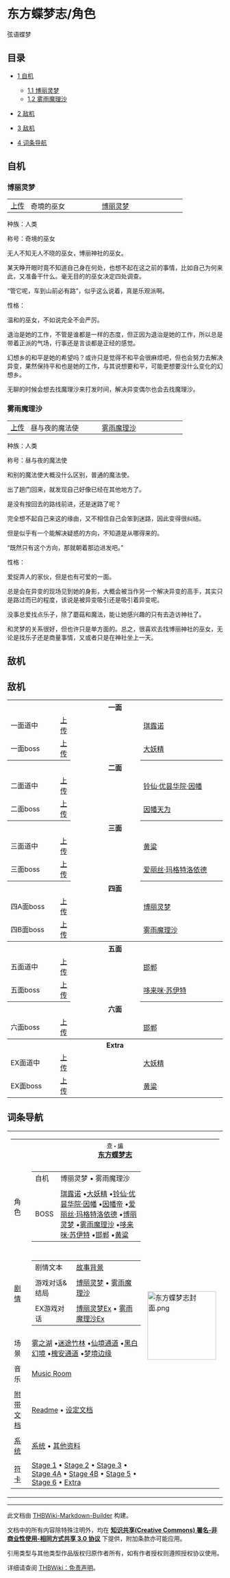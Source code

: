 # 东方蝶梦志/角色

<!-- source html: G:\repos\THBWiki-Markdown-Builder\THBWikiMarkdown\Temp\main\4\48\ns0%3A%E4%B8%9C%E6%96%B9%E8%9D%B6%E6%A2%A6%E5%BF%97%2F%E8%A7%92%E8%89%B2.html -->

弦语蝶梦

## 目录

- [1 自机](#自机)

  - [1.1 博丽灵梦](#博丽灵梦)
  - [1.2 雾雨魔理沙](#雾雨魔理沙)



- [2 敌机](#敌机)
- [3 敌机](#敌机_2)
- [4 词条导航](#词条导航)




## 自机
### 博丽灵梦

<table><tbody><tr><td align="center"><a rel="nofollow" class="external text" href="https://thwiki.cc/博丽灵梦（蝶梦志）.png">上传</a></td> <td style="width:150px;padding:3px 9px 3px 7px;">奇境的巫女 </td><td style="width:180px;padding:3px 9px 3px 7px;"> <a href="./博丽灵梦.md" title="博丽灵梦">博丽灵梦</a></td></tr></tbody></table>



  
种族：人类  

称号：奇境的巫女  

  

无人不知无人不晓的巫女，博丽神社的巫女。  

某天睁开眼时竟不知道自己身在何处，也想不起在这之前的事情，比如自己为何来此，又准备干什么。毫无目的的巫女决定四处调查。  

“管它呢，车到山前必有路”，似乎这么说着，真是乐观派啊。  

  

性格：  

温和的巫女，不如说完全不会严厉。  

退治是她的工作，不管是谁都是一样的态度，但正因为退治是她的工作，所以总是带着正派的气场，行事还是言谈都是正经的感觉。  

幻想乡的和平是她的希望吗？或许只是觉得不和平会很麻烦吧，但也会努力去解决异变，果然保持平和也是她的工作，与其说想要和平，可能更想要没什么变化的幻想乡。  

无聊的时候会想去找魔理沙来打发时间，解决异变偶尔也会去找魔理沙。
  


### 雾雨魔理沙

<table><tbody><tr><td align="center"><a rel="nofollow" class="external text" href="https://thwiki.cc/雾雨魔理沙（蝶梦志）.png">上传</a></td> <td style="width:150px;padding:3px 9px 3px 7px;">昼与夜的魔法使</td><td style="width:180px;padding:3px 9px 3px 7px;"><a href="./雾雨魔理沙.md" title="雾雨魔理沙">雾雨魔理沙</a></td></tr></tbody></table>


 
  
种族：人类  

称号：昼与夜的魔法使  

  

和别的魔法使大概没什么区别，普通的魔法使。  

出了趟门回来，就发现自己好像已经在其他地方了。  

是没有按回去的路线前进，还是迷路了呢？  

完全想不起自己来这的缘由，又不相信自己会笨到迷路，因此变得很纠结。  

但是似乎有一个能解决疑惑的方向，不知道是从哪得来的。  

“既然只有这个方向，那就朝着那边进发吧。”  

  

性格：  

爱捉弄人的家伙，但是也有可爱的一面。  

总是会在异变的现场见到她的身影，大概会被当作另一个解决异变的高手，其实只是路过而已的程度，该说是被异变吸引还是吸引着异变呢。  

没事总爱找点乐子，除了蘑菇和魔法，能让她感兴趣的只有去造访神社了。  

和灵梦的关系很好，但也许只是单方面的。总之，很喜欢去找博丽神社的巫女，无论是找乐子还是商量事情，又或者只是在神社坐上一天。
  


## 敌机
## 敌机

<table><tbody><tr><th colspan="4"><b>一面</b></th></tr><tr><td class="bg-color-info-10" style="min-width:100px">一面道中</td><td align="center"><a rel="nofollow" class="external text" href="https://thwiki.cc/文件:琪露诺（蝶梦志）.png">上传</a></td> <td style="width:150px;padding:3px 9px 3px 7px;"></td><td style="width:180px;padding:3px 9px 3px 7px;"><a href="./琪露诺.md" title="琪露诺">琪露诺</a></td></tr><tr><td class="bg-color-info-10" style="min-width:100px">一面boss</td><td align="center"><a rel="nofollow" class="external text" href="https://thwiki.cc/文件:大妖精（蝶梦志）.png">上传</a></td> <td style="width:150px;padding:3px 9px 3px 7px;" rowspan="2"></td><td style="width:180px;padding:3px 9px 3px 7px;"><a href="./大妖精.md" title="大妖精">大妖精</a></td></tr><tr><th colspan="4"><b>二面</b></th></tr><tr><td class="bg-color-info-10" style="min-width:100px">二面道中</td><td align="center"><a rel="nofollow" class="external text" href="https://thwiki.cc/文件:铃仙·优昙华院·因幡（蝶梦志）.png">上传</a></td> <td style="width:150px;padding:3px 9px 3px 7px;"></td><td style="width:180px;padding:3px 9px 3px 7px;"><a href="./铃仙·优昙华院·因幡.md" title="铃仙·优昙华院·因幡">铃仙·优昙华院·因幡</a></td></tr><tr><td class="bg-color-info-10" style="min-width:100px">二面boss</td><td align="center"><a rel="nofollow" class="external text" href="https://thwiki.cc/文件:因幡天为（蝶梦志）.png">上传</a></td> <td style="width:150px;padding:3px 9px 3px 7px;" rowspan="2"></td><td style="width:180px;padding:3px 9px 3px 7px;"><a href="/%E5%9B%A0%E5%B9%A1%E5%A4%A9%E4%B8%BA" class="mw-redirect" title="因幡天为">因幡天为</a></td></tr><tr><th colspan="4"><b>三面</b></th></tr><tr><td class="bg-color-info-10" style="min-width:100px">三面道中</td><td align="center"><a rel="nofollow" class="external text" href="https://thwiki.cc/文件:黄粱.png">上传</a></td> <td style="width:150px;padding:3px 9px 3px 7px;"></td><td style="width:180px;padding:3px 9px 3px 7px;"><a href="./黄粱.md" title="黄粱">黄粱</a></td></tr><tr><td class="bg-color-info-10" style="min-width:100px">三面boss</td><td align="center"><a rel="nofollow" class="external text" href="https://thwiki.cc/文件:爱丽丝·玛格特洛依德（蝶梦志）.png">上传</a></td> <td style="width:150px;padding:3px 9px 3px 7px;" rowspan="2"></td><td style="width:180px;padding:3px 9px 3px 7px;"><a href="./爱丽丝·玛格特洛依德.md" title="爱丽丝·玛格特洛依德">爱丽丝·玛格特洛依德</a></td></tr><tr><th colspan="4"><b>四面</b></th></tr><tr><td class="bg-color-info-10" style="min-width:100px">四A面boss</td><td align="center"><a rel="nofollow" class="external text" href="https://thwiki.cc/文件:博丽灵梦（蝶梦志）.png">上传</a></td> <td style="width:150px;padding:3px 9px 3px 7px;"></td><td style="width:180px;padding:3px 9px 3px 7px;"><a href="./博丽灵梦.md" title="博丽灵梦">博丽灵梦</a></td></tr><tr><td class="bg-color-info-10" style="min-width:100px">四B面boss</td><td align="center"><a rel="nofollow" class="external text" href="https://thwiki.cc/文件:雾雨魔理沙（蝶梦志）.png">上传</a></td> <td style="width:150px;padding:3px 9px 3px 7px;"></td><td style="width:180px;padding:3px 9px 3px 7px;"><a href="./雾雨魔理沙.md" title="雾雨魔理沙">雾雨魔理沙</a></td></tr><tr><th colspan="4"><b>五面</b></th></tr><tr><td class="bg-color-info-10" style="min-width:100px">五面道中</td><td align="center"><a rel="nofollow" class="external text" href="https://thwiki.cc/文件:邯郸.png">上传</a></td> <td style="width:150px;padding:3px 9px 3px 7px;"></td><td style="width:180px;padding:3px 9px 3px 7px;"><a href="./邯郸.md" title="邯郸">邯郸</a></td></tr><tr><td class="bg-color-info-10" style="min-width:100px">五面boss</td><td align="center"><a rel="nofollow" class="external text" href="https://thwiki.cc/文件:哆来咪·苏伊特（蝶梦志）.png">上传</a></td> <td style="width:150px;padding:3px 9px 3px 7px;" rowspan="2"></td><td style="width:180px;padding:3px 9px 3px 7px;"><a href="./哆来咪·苏伊特.md" title="哆来咪·苏伊特">哆来咪·苏伊特</a></td></tr><tr><th colspan="4"><b>六面</b></th></tr><tr><td class="bg-color-info-10" style="min-width:100px">六面boss</td><td align="center"><a rel="nofollow" class="external text" href="https://thwiki.cc/文件:邯郸.png">上传</a></td> <td style="width:150px;padding:3px 9px 3px 7px;"></td><td style="width:180px;padding:3px 9px 3px 7px;"><a href="./邯郸.md" title="邯郸">邯郸</a></td></tr><tr><th colspan="4"><b>Extra</b></th></tr><tr><td class="bg-color-info-10" style="min-width:100px">EX面道中</td><td align="center"><a rel="nofollow" class="external text" href="https://thwiki.cc/文件:大妖精（蝶梦志）.png">上传</a></td> <td style="width:150px;padding:3px 9px 3px 7px;"></td><td style="width:180px;padding:3px 9px 3px 7px;"><a href="./大妖精.md" title="大妖精">大妖精</a></td></tr><tr><td class="bg-color-info-10" style="min-width:100px">EX面boss</td><td align="center"><a rel="nofollow" class="external text" href="https://thwiki.cc/文件:黄粱.png">上传</a></td> <td style="width:150px;padding:3px 9px 3px 7px;" rowspan="2"></td><td style="width:180px;padding:3px 9px 3px 7px;"><a href="./黄粱.md" title="黄粱">黄粱</a></td></tr></tbody></table>


## 词条导航
  
  

<table><tbody><tr><td><table cellspacing="0" class="nowraplinks mw-collapsible mw-collapsed" style="width:100%;;;"><tbody><tr><th style=";" colspan="3" class="navbox-title"><div class="navbar"><div class="noprint plainlinksneverexpand" style="background-color:transparent; padding:0; font-weight:normal; font-size:80%; white-space:nowrap;"><a href="./东方蝶梦志-导航.md" title="东方蝶梦志/导航"><span style=";;border:none;" title="查看这个模板">查</span></a>&#160;<span style="font-size:80%;">•</span>&#160;<a href="/index.php?title=%E4%B8%9C%E6%96%B9%E8%9D%B6%E6%A2%A6%E5%BF%97/%E5%AF%BC%E8%88%AA&amp;action=edit"><span style=";;border:none;" title="您可以编辑这个模板。请在储存变更之前先预览">编</span></a></div></div><span><a href="./东方蝶梦志.md" title="东方蝶梦志">东方蝶梦志</a></span></th></tr><tr><td></td></tr><tr><td class="navbox-group" style=";;"><a class="mw-selflink selflink">角色</a></td><td style=";;" class="navbox-list navbox-odd"><div></div><table cellspacing="0" class="nowraplinks navbox-subgroup" style="width:100%;;;;"><tbody><tr><td class="navbox-group" style=";;"><div>自机</div></td><td style=";;" class="navbox-list navbox-odd"><div><a class="mw-selflink selflink">博丽灵梦</a> &#8226; <a class="mw-selflink selflink">雾雨魔理沙</a></div></td></tr><tr><td></td></tr><tr><td class="navbox-group" style=";;"><div>BOSS</div></td><td style=";;" class="navbox-list navbox-even"><div><a href="./琪露诺.md" title="琪露诺">琪露诺</a> &#8226;<a href="./大妖精.md" title="大妖精">大妖精</a> &#8226;<a href="./铃仙·优昙华院·因幡.md" title="铃仙·优昙华院·因幡">铃仙·优昙华院·因幡</a> &#8226;<a href="./因幡帝.md" title="因幡帝">因幡帝</a> &#8226;<a href="./爱丽丝·玛格特洛依德.md" title="爱丽丝·玛格特洛依德">爱丽丝·玛格特洛依德</a> &#8226;<a href="./博丽灵梦.md" title="博丽灵梦">博丽灵梦</a> &#8226;<a href="./雾雨魔理沙.md" title="雾雨魔理沙">雾雨魔理沙</a> &#8226;<a href="./哆来咪·苏伊特.md" title="哆来咪·苏伊特">哆来咪·苏伊特</a> &#8226;<a href="./邯郸.md" title="邯郸">邯郸</a> &#8226;<a href="./黄粱.md" title="黄粱">黄粱</a></div></td></tr></tbody></table><div></div></td><td class="navbox-image" style="" rowspan="13"><a href="./文件-东方蝶梦志封面.png.md" class="image"><img alt="东方蝶梦志封面.png" src="https://upload.thwiki.cc/thumb/8/87/%E4%B8%9C%E6%96%B9%E8%9D%B6%E6%A2%A6%E5%BF%97%E5%B0%81%E9%9D%A2.png/160px-%E4%B8%9C%E6%96%B9%E8%9D%B6%E6%A2%A6%E5%BF%97%E5%B0%81%E9%9D%A2.png" decoding="async" loading="lazy" width="160" height="160" srcset="https://upload.thwiki.cc/thumb/8/87/%E4%B8%9C%E6%96%B9%E8%9D%B6%E6%A2%A6%E5%BF%97%E5%B0%81%E9%9D%A2.png/240px-%E4%B8%9C%E6%96%B9%E8%9D%B6%E6%A2%A6%E5%BF%97%E5%B0%81%E9%9D%A2.png 1.5x, https://upload.thwiki.cc/thumb/8/87/%E4%B8%9C%E6%96%B9%E8%9D%B6%E6%A2%A6%E5%BF%97%E5%B0%81%E9%9D%A2.png/320px-%E4%B8%9C%E6%96%B9%E8%9D%B6%E6%A2%A6%E5%BF%97%E5%B0%81%E9%9D%A2.png 2x" data-file-width="723" data-file-height="723"></a></td></tr><tr><td></td></tr><tr><td class="navbox-group" style=";;"><a href="./东方蝶梦志-设定与剧情.md" title="东方蝶梦志/设定与剧情">剧情</a></td><td style=";;" class="navbox-list navbox-even"><div></div><table cellspacing="0" class="nowraplinks navbox-subgroup" style="width:100%;;;;"><tbody><tr><td class="navbox-group" style=";;"><div>剧情文本</div></td><td style=";;" class="navbox-list navbox-odd"><div><a href="./东方蝶梦志-设定与剧情.md" title="东方蝶梦志/设定与剧情">故事背景</a></div></td></tr><tr><td></td></tr><tr><td class="navbox-group" style=";;"><div>游戏对话&amp;结局</div></td><td style=";;" class="navbox-list navbox-even"><div><a href="./东方蝶梦志-设定与剧情-博丽灵梦.md" title="东方蝶梦志/设定与剧情/博丽灵梦">博丽灵梦</a> &#8226; <a href="./东方蝶梦志-设定与剧情-雾雨魔理沙.md" title="东方蝶梦志/设定与剧情/雾雨魔理沙">雾雨魔理沙</a></div></td></tr><tr><td></td></tr><tr><td class="navbox-group" style=";;"><div>EX游戏对话</div></td><td style=";;" class="navbox-list navbox-odd"><div><a href="./东方蝶梦志-设定与剧情-博丽灵梦Ex.md" title="东方蝶梦志/设定与剧情/博丽灵梦Ex">博丽灵梦Ex</a> &#8226; <a href="./东方蝶梦志-设定与剧情-雾雨魔理沙Ex.md" title="东方蝶梦志/设定与剧情/雾雨魔理沙Ex">雾雨魔理沙Ex</a></div></td></tr></tbody></table><div></div></td></tr><tr><td></td></tr><tr><td class="navbox-group" style=";;">场景</td><td style=";;" class="navbox-list navbox-odd"><div><a href="./雾之湖.md" title="雾之湖">雾之湖</a> &#8226;<a href="./迷途竹林.md" title="迷途竹林">迷途竹林</a> &#8226;<a href="/index.php?title=%E4%BB%99%E5%A2%83%E9%80%9A%E9%81%93&amp;action=edit&amp;redlink=1" class="new" title="仙境通道（页面不存在）">仙境通道</a> &#8226;<a href="./梦境世界.md" title="梦境世界">黑白幻境</a> &#8226;<a href="./梦境世界.md" title="梦境世界">槐安通道</a> &#8226;<a href="./梦境世界.md" title="梦境世界">梦境边缘</a></div></td></tr><tr><td></td></tr><tr><td class="navbox-group" style=";;">音乐</td><td style=";;" class="navbox-list navbox-even"><div><a href="./东方蝶梦志-音乐.md" title="东方蝶梦志/音乐">Music Room</a></div></td></tr><tr><td></td></tr><tr><td class="navbox-group" style=";;"><a href="/%E4%B8%9C%E6%96%B9%E8%9D%B6%E6%A2%A6%E5%BF%97/%E8%AE%BE%E5%AE%9A%E4%B8%8E%E5%89%A7%E6%83%85#附带文档" title="东方蝶梦志/设定与剧情">附带文档</a></td><td style=";;" class="navbox-list navbox-odd"><div><a href="/index.php?title=%E4%B8%9C%E6%96%B9%E8%9D%B6%E6%A2%A6%E5%BF%97/%E8%AE%BE%E5%AE%9A%E4%B8%8E%E5%89%A7%E6%83%85/readme&amp;action=edit&amp;redlink=1" class="new" title="东方蝶梦志/设定与剧情/readme（页面不存在）">Readme</a> &#8226; <a href="./东方蝶梦志-设定与剧情-设定文档.md" title="东方蝶梦志/设定与剧情/设定文档">设定文档</a></div></td></tr><tr><td></td></tr><tr><td class="navbox-group" style=";;"><a href="/index.php?title=%E4%B8%9C%E6%96%B9%E8%9D%B6%E6%A2%A6%E5%BF%97/%E7%B3%BB%E7%BB%9F&amp;action=edit&amp;redlink=1" class="new" title="东方蝶梦志/系统（页面不存在）">系统</a></td><td style=";;" class="navbox-list navbox-even"><div><a href="/index.php?title=%E4%B8%9C%E6%96%B9%E8%9D%B6%E6%A2%A6%E5%BF%97/%E7%B3%BB%E7%BB%9F&amp;action=edit&amp;redlink=1" class="new" title="东方蝶梦志/系统（页面不存在）">系统</a> &#8226; <a href="/index.php?title=%E4%B8%9C%E6%96%B9%E8%9D%B6%E6%A2%A6%E5%BF%97/%E5%85%B6%E4%BB%96&amp;action=edit&amp;redlink=1" class="new" title="东方蝶梦志/其他（页面不存在）">其他资料</a></div></td></tr><tr><td></td></tr><tr><td class="navbox-group" style=";;"><a href="./东方蝶梦志-符卡.md" title="东方蝶梦志/符卡">符卡</a></td><td style=";;" class="navbox-list navbox-odd"><div><a href="./东方蝶梦志-符卡-Stage_1.md" title="东方蝶梦志/符卡/Stage 1">Stage 1</a> &#8226; <a href="./东方蝶梦志-符卡-Stage_2.md" title="东方蝶梦志/符卡/Stage 2">Stage 2</a> &#8226; <a href="./东方蝶梦志-符卡-Stage_3.md" title="东方蝶梦志/符卡/Stage 3">Stage 3</a> &#8226; <a href="./东方蝶梦志-符卡-Stage_4A.md" title="东方蝶梦志/符卡/Stage 4A">Stage 4A</a> &#8226; <a href="./东方蝶梦志-符卡-Stage_4B.md" title="东方蝶梦志/符卡/Stage 4B">Stage 4B</a> &#8226; <a href="./东方蝶梦志-符卡-Stage_5.md" title="东方蝶梦志/符卡/Stage 5">Stage 5</a> &#8226; <a href="./东方蝶梦志-符卡-Stage_6.md" title="东方蝶梦志/符卡/Stage 6">Stage 6</a> &#8226; <a href="./东方蝶梦志-符卡-Extra.md" title="东方蝶梦志/符卡/Extra">Extra</a></div></td></tr></tbody></table></td></tr></tbody></table>


  
  

  





---

此文档由 [THBWiki-Markdown-Builder](https://github.com/Delsin-Yu/THBWiki-Markdown-Builder) 构建。

文档中的所有内容除特殊注明外，均在 [**知识共享(Creative Commons) 署名-非商业性使用-相同方式共享 3.0 协议**](https://creativecommons.org/licenses/by-sa/3.0/deed.zh-hans) 下提供，附加条款亦可能应用。

引用类型与其他类型作品版权归原作者所有，如有作者授权则遵照授权协议使用。

详细请查阅 [THBWiki：免责声明](https://thbwiki.cc/THBWiki:%E5%85%8D%E8%B4%A3%E5%A3%B0%E6%98%8E)。

